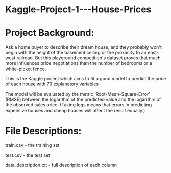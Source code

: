 # Kaggle-Project-1---House-Prices

# Project Background:

Ask a home buyer to describe their dream house, and they probably won't begin with the height of the basement ceiling or the proximity to an east-west railroad. But this playground competition's dataset proves that much more influences price negotiations than the number of bedrooms or a white-picket fence.

This is the Kaggle project which aims to fit a good model to predict the price of each house with 79 explanatory variables

The model will be evaluated by the metric 'Root-Mean-Square-Error' (RMSE) between the logarithm of the predicted value and the logarithm of the observed sales price.
(Taking logs means that errors in predicting expensive houses and cheap houses will affect the result equally.)

# File Descriptions:

train.csv - the training set

test.csv - the test set

data_description.txt - full description of each column
